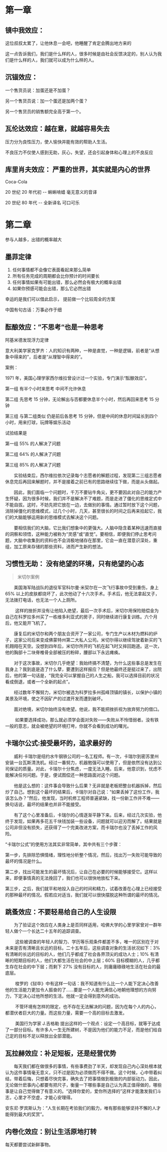 # 第一章

## 镜中我效应：

这位叔叔太累了，让他休息一会吧，他睡醒了肯定会腾出地方来的

这一点告诉我们，我们是什么样的人，很多时候是由社会反馈决定的，别人认为我们是什么样的人，我们就可以成为什么样的人。

## 沉锚效应：

一个售货员说：加蛋还是不加蛋？

另一个售货员说：加一个蛋还是加两个蛋？

另一个售货员的销售额完全高于第一个。

## 瓦伦达效应：越在意，就越容易失去

压力分为良性压力，使人愉快并能有效的帮助人生活。

不良压力不仅使人感到无助，灰心，失望，还会引起身体和心理上的不良反应

## 库里肖夫效应： 严重的世界，其实就是内心的世界

Coca-Cola

20 世纪 20 年代初 -- 蝌蝌啃蜡 毫无意义的音译

20 世纪 80 年代 -- 全新译名 可口可乐

# 第二章

参与人越多，出错的概率越大

## 墨菲定律

1. 任何事情都不会像它表面看起来那么简单
2. 所有任务完成的周期都会比你预计的时间要长
3. 任何事情如果有可能出错，那么必然会有极大的概率出错
4. 如果你预感可能会出错，那么它必然出错

幸运的是我们可以借此启示， 提前做一个比较周全的方案

中国有句古话：万事必作于细

## 酝酿效应：”不思考“也是一种思考

阿基米德发现浮力定律

意大利美学家克罗齐：人的知识有两种，一种是直觉，一种是逻辑，前者是“从想象中得来的”，后者是“从理智中得来的”。

案例：

1971 年，美国心理学家西尔维拉曾设计过一个实验，专门演示“酝酿效应”。

第一组 有半个小时来思考 中间不允许休息

第二组 先思考 15 分钟，无论解出与否都要休息半个小时，然后再回来思考 15 分钟

第三组 与第二组类似 仍是前后各思考 15 分钟，但是中间的休息时间延长到四个小时，用来打球，玩牌等娱乐活动

试验结果是

第一组 55% 的人解决了问题

第二组 64% 的人解决了问题

第三组 85% 的人解决了问题

&emsp;&emsp;实验结束后，西尔维拉依次记录每个志愿者的解题过程，发现第二三组志愿者休息完后再回来解题时，并不是接着之前已有的思路继续往下做，而是从头做起。

&emsp;&emsp;因此，我们面临一个问题时，千万不要钻牛角尖，更不要因此对自己的能力产生怀疑，因为很多时候，我们并不是解决不了难题，而是走进了僵化的思维定式中不能自拔。这时，不妨先把它放在一边，去做别的事情。通过暂时放下这个问题，消除掉僵化的思维模式，过几个小时，几天，甚至很长的时间之后再来拾起它，我们的大脑能够运用新的思维模式去解决这个问题。

&emsp;&emsp;要相信我们的大脑，它比我们想象中的更强大。人脑中隐含着某种迅速而直接的洞察和领悟，这种能力被称为“灵感”或“直觉”。要相信，即便我们停止思考问题，大脑中收集到的资料也不会消极地储存在那里，它会一直在潜意识深处，重组，加工原来存储的那些资料，进而产生新的想法。

## 习惯性无助： 没有绝望的环境，只有绝望的心态

> 米切尔案例

&emsp;&emsp;美国海军陆战队的退役军官科尔曼·米契尔在一次飞行事故中受到重伤，身上 65% 以上的皮肤都烧坏了，此次他动了十六次手术。手术后，他无法拿起叉子，无法拨打电话，也无法一个人上厕所。

&emsp;&emsp; 这样的挫折并没有让他陷入绝望，最后一次手术后，米切尔用保险赔偿金为自己在科罗拉多州买了一栋维多利亚式的房子，同时继续进行康复训练。六个月后，他又能开飞机了。

&emsp;&emsp;康复后的米切尔和两个朋友合资开了一家公司，专门生产以木材为燃料的炉子，这家公司后来变成佛蒙特州第二大私人公司。米切尔得以继续驾驶着新买的飞机翱翔在天空。没想到四年后，米切尔所开的飞机在起飞时又摔回跑道。这一次，他的胸部十二块脊椎骨全部被压的粉碎，腰部以下永远瘫痪。

&emsp;&emsp;对于这次事故，米切尔几乎绝望：我始终搞不清楚，为什么这些事总是发生在我身上？我到底是造了什么孽，要遭到这样报应？但是他最终还是挺过来了，出院后，他的第一句话是，“我完全可以掌握自己的人生之船，我可以选择目前的状况看成倒退，或者一个全新的起点”。

&emsp;&emsp;经过数年不懈努力，米切尔被选为科罗拉多州孤峰顶镇的镇长，以保护小镇的美景及环境，使之不因矿产的过渡开发而遭到破坏。

&emsp;&emsp;面对绝境，米切尔始终没有绝望。他说，我不能把挫折视为放弃努力的借口。

&emsp;&emsp; 如果要选择成功，那么就必须学会面对失败——失败从不怜惜弱者。没有铁一般的意志，就会被绝望的环境打垮，你就不会看到成功的曙光。

## 卡瑞尔公式:接受最坏的，追求最好的

&emsp;&emsp;威利·卡瑞尔是纽约水牛钢铁公司的一名工程师。有一次，卡瑞尔到密苏里州安装一台瓦斯清洗机。经过一番努力，机器勉强可以使用了，但是依然没有达到公司保证的质量。对此，卡瑞尔十分焦虑，一度无法入睡。后来，他意识到，忧虑不能解决任何问题。于是，便试图偿还一种思路面对这个问题。

&emsp;&emsp;他是这么想的：这件事会导致什么后果？无非就是老板把整台机器拆掉，然后炒了自己。想到这个最坏的结果后，卡瑞尔对自己说：“如果丢掉了这份工作，我该怎么办？”然后，他发现，当时机修工程师普遍紧缺，找一份新工作并不难——换句话说，最坏的结果也并非不能接受。

&emsp;&emsp;有了这个心里准备后，卡瑞尔的心情逐渐平静下来。后来，经过几次实验，他终于发现，如果再多花五千块钱加装一些设备，问题就可以迎刃而解了。结果就是公司非但没有损失，还获得了一个完美改进方案，而卡瑞尔也没了丢掉工作的风险。

“卡瑞尔公式”的使用方法其实非常简单，其中共有三个步骤：

第一步，先排除恐惧情绪，理性地分析整个情况，然后，找出万一失败可能导致的最坏的情况是什么。

第二步，找出可能发生的最坏情况后，让自己在必要的时候能够接受它。这样以来，即便事情真的无法挽回了，我们也可以很快地放松下来。

第三步，之后，我们就平和地投入自己的时间和精力，试着改善在心理上已经接受的那种最坏的情况。假若应对适当，我们就可以很快摆脱这种所谓的最坏的情况。

## 跳蚤效应：不要轻易给自己的人生设限

&emsp;&emsp;为了验证这个效应在人类身上是否同样适用，哈佛大学的心里学家曾对一群年轻人做个一个长达二十五年的追踪调查。

&emsp;&emsp; 这些被调查的年轻人的智力、学历等乐观条件都差不多，唯一的区别在于对未来是否有清晰且长远的目标。二十五年后，这些调查对象的生活状况如下：3% 有清晰的长远的目标的人，他们几乎都成了社会各界顶尖的成功人士；10% 有清晰的短期目标的人，他们大都生活在社会的中上层；60% 目标模糊的人，几乎都生存在社会的中下层；而剩下 27% 没有目标的人，则庸庸碌碌地生活在社会的最底层。

&emsp;&emsp; 梭罗的《狱卒》中有这样一句话：我不知道有什么比一个人能下定决心改善他的生活能力更加令人振奋的了......要是一个人能充满信心地朝他理想的方向努力，下定决心过他所想的生活。他就一定会得到意外的成功。

&emsp;&emsp; 不管环境有怎样的限定，也不存在无法解决的问题，因为在每个人的内心，都潜伏者巨大的力量。而这些力量，需要一个高的目标去激发。

&emsp;&emsp; 美国行为学家 J.吉格勒 提出这样的一个观点：设定一个高目标，就等于达成了一部分目标。有许多人一生无所建树，不是因为他们的能力不足，而是他们给自己定的目标不足以释放出全部潜能。

## 瓦拉赫效应：补足短板，还是经营优势

&emsp;&emsp;每天我们都在做很多的事情，有些事费劲了半天，却发现自己内心深处根本就认为这件事情毫无意义，只不过是因为必须做而不得不做。这个时候，心中带着纠结，带着后悔，只想着尽快完事，确失去了把事情做到极致的内部驱动力。因此，无论做什麽事内心都要有把尺子，衡量一下哪些事是自己认为真正值得做的，哪些事是让自己觉得做了有意义的。“选择你爱的，爱你所选择的”这样才能激发我们斗志，心里才不空虚，才能心安理得。

安东尼·罗宾斯认为：“人生长期在考验我们的毅力，唯有那些能够坚持不懈的人才能得到最大的奖赏”。

## 内卷化效应：别让生活原地打转

每天都要尝试新鲜事物。

